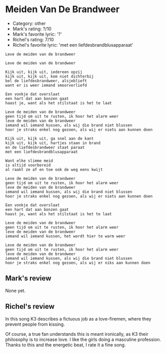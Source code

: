 # Meiden Van De Brandweer

 * Category: other
 * Mark's rating: ?/10
 * Mark's favorite lyric: '?'
 * Richel's rating: 7/10
 * Richel's favorite lyric: 'met een liefdesbrandblusapparaat'

```
Leve de meiden van de brandweer

Leve de meiden van de brandweer

Kijk uit, kijk uit, iedereen opzij
kijk uit, kijk uit, kom niet dichterbij
bel de liefdesbrandweer, alsjeblieft
want er is weer iemand smoorverliefd

Een vonkje dat overslaat 
een hart dat aan bonzen gaat 
haast je, want als het stilstaat is het te laat 

Leve de meiden van de brandweer
geen tijd om uit te rusten, ik hoor het alarm weer
leve de meiden van de brandweer
iemand wil iemand kussen, als wij die brand niet blussen
hoor je straks enkel nog gezoen, als wij er niets aan kunnen doen

Kijk uit, kijk uit, ga snel aan de kant
kijk uit, kijk uit, hartjes staan in brand
en de liefdesbrandweer staat paraat
met een liefdesbrandblusapparaat

Want elke slimme meid 
is altijd voorbereid 
al raakt ze af en toe ook de weg eens kwijt 

Leve de meiden van de brandweer
geen tijd om uit te rusten, ik hoor het alarm weer
leve de meiden van de brandweer
iemand wil iemand kussen, als wij die brand niet blussen
hoor je straks enkel nog gezoen, als wij er niets aan kunnen doen

Een vonkje dat overslaat 
een hart dat aan bonzen gaat 
haast je, want als het stilstaat is het te laat

Leve de meiden van de brandweer
geen tijd om uit te rusten, ik hoor het alarm weer
leve de meiden van de brandweer
iemand wil iemand kussen, het wordt hier te warm weer

Leve de meiden van de brandweer
geen tijd om uit te rusten, ik hoor het alarm weer
leve de meiden van de brandweer
iemand wil iemand kussen, als wij die brand niet blussen
hoor je straks enkel nog gezoen, als wij er niks aan kunnen doen
```

## Mark's review

None yet.

## Richel's review

In this song K3 describes a fictuous job as a love-firemen, where they prevent people from kissing.

Of course, a true fan understands this is meant ironically, as K3 their philosophy is to increase
love. I like the girls doing a masculine profession. Thanks to this and the
energetic beat, I rate it a fine song.